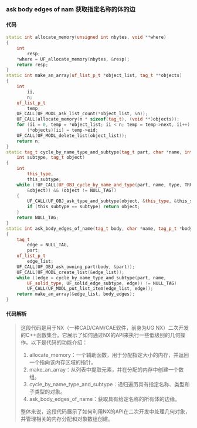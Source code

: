 ### ask body edges of nam 获取指定名称的体的边

#### 代码

```cpp
static int allocate_memory(unsigned int nbytes, void **where)
{
    int
        resp;
    *where = UF_allocate_memory(nbytes, &resp);
    return resp;
}
static int make_an_array(uf_list_p_t *object_list, tag_t **objects)
{
    int
        ii,
        n;
    uf_list_p_t
        temp;
    UF_CALL(UF_MODL_ask_list_count(*object_list, &n));
    UF_CALL(allocate_memory(n * sizeof(tag_t), (void **)objects));
    for (ii = 0, temp = *object_list; ii < n; temp = temp->next, ii++)
        (*objects)[ii] = temp->eid;
    UF_CALL(UF_MODL_delete_list(object_list));
    return n;
}
static tag_t cycle_by_name_type_and_subtype(tag_t part, char *name, int type,
    int subtype, tag_t object)
{
    int
        this_type,
        this_subtype;
    while (!UF_CALL(UF_OBJ_cycle_by_name_and_type(part, name, type, TRUE,
        &object)) && (object != NULL_TAG))
    {
        UF_CALL(UF_OBJ_ask_type_and_subtype(object, &this_type, &this_subtype));
        if (this_subtype == subtype) return object;
    }
    return NULL_TAG;
}
static int ask_body_edges_of_name(tag_t body, char *name, tag_p_t *body_edges)
{
    tag_t
        edge = NULL_TAG,
        part;
    uf_list_p_t
        edge_list;
    UF_CALL(UF_OBJ_ask_owning_part(body, &part));
    UF_CALL(UF_MODL_create_list(&edge_list));
    while ((edge = cycle_by_name_type_and_subtype(part, name,
        UF_solid_type, UF_solid_edge_subtype, edge)) != NULL_TAG)
        UF_CALL(UF_MODL_put_list_item(edge_list, edge));
    return make_an_array(&edge_list, body_edges);
}

```

#### 代码解析

> 这段代码是用于NX（一种CAD/CAM/CAE软件，前身为UG NX）二次开发的C++函数集合。它展示了如何通过NX的API来执行一些低级别的几何操作。以下是代码的功能介绍：
>
> 1. allocate_memory：一个辅助函数，用于分配指定大小的内存，并返回一个指向该内存区域的指针。
> 2. make_an_array：从列表中提取元素，并在分配的内存中创建一个数组。
> 3. cycle_by_name_type_and_subtype：递归遍历具有指定名称、类型和子类型的对象。
> 4. ask_body_edges_of_name：获取具有给定名称的所有体的边缘。
>
> 整体来说，这段代码展示了如何利用NX的API在二次开发中处理几何对象，并管理相关的内存分配和对象数组创建。
>
